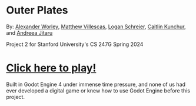 # Outer Plates
By: [Alexander Worley](https://github.com/Alexander-Worley), [Matthew Villescas](https://github.com/mattville), [Logan Schreier](https://github.com/Percipi0), [Caitlin Kunchur](https://github.com/ckunchur), and [Andreea Jitaru](https://github.com/andreeajitaru)

Project 2 for Stanford University's CS 247G Spring 2024

# [Click here to play!](https://alexander-worley.itch.io/outer-plates)
Built in Godot Engine 4 under immense time pressure, and none of us had ever developed a digital game or knew how to use Godot Engine before this project.
